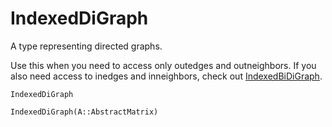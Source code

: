 # IndexedDiGraph

A type representing directed graphs. 

Use this when you need to access only outedges and outneighbors. 
If you also need access to inedges and inneighbors, check out [IndexedBiDiGraph](@ref).

```@docs
IndexedDiGraph
```

```@docs
IndexedDiGraph(A::AbstractMatrix)
```


